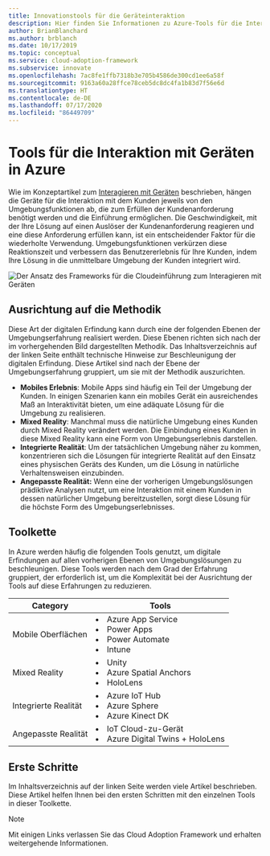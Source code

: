 ```yaml
---
title: Innovationstools für die Geräteinteraktion
description: Hier finden Sie Informationen zu Azure-Tools für die Interaktion über Geräte und Umgebungserfahrungen, die die natürliche Umgebung und das Verhalten von Kunden erweitern.
author: BrianBlanchard
ms.author: brblanch
ms.date: 10/17/2019
ms.topic: conceptual
ms.service: cloud-adoption-framework
ms.subservice: innovate
ms.openlocfilehash: 7ac8fe1ffb7318b3e705b4586de300cd1ee6a58f
ms.sourcegitcommit: 9163a60a28ffce78ceb5dc8dc4fa1b83d7f56e6d
ms.translationtype: HT
ms.contentlocale: de-DE
ms.lasthandoff: 07/17/2020
ms.locfileid: "86449709"
---
```

# <a name="tools-to-interact-with-devices-in-azure"></a>Tools für die Interaktion mit Geräten in Azure

Wie im Konzeptartikel zum [Interagieren mit Geräten](../considerations/devices.md) beschrieben, hängen die Geräte für die Interaktion mit dem Kunden jeweils von den Umgebungsfunktionen ab, die zum Erfüllen der Kundenanforderung benötigt werden und die Einführung ermöglichen. Die Geschwindigkeit, mit der Ihre Lösung auf einen Auslöser der Kundenanforderung reagieren und eine diese Anforderung erfüllen kann, ist ein entscheidender Faktor für die wiederholte Verwendung. Umgebungsfunktionen verkürzen diese Reaktionszeit und verbessern das Benutzererlebnis für Ihre Kunden, indem Ihre Lösung in die unmittelbare Umgebung der Kunden integriert wird.

![Der Ansatz des Frameworks für die Cloudeinführung zum Interagieren mit Geräten](../../_images/innovate/ambient-experiences.png)

## <a name="alignment-to-the-methodology"></a>Ausrichtung auf die Methodik

Diese Art der digitalen Erfindung kann durch eine der folgenden Ebenen der Umgebungserfahrung realisiert werden. Diese Ebenen richten sich nach der im vorhergehenden Bild dargestellten Methodik. Das Inhaltsverzeichnis auf der linken Seite enthält technische Hinweise zur Beschleunigung der digitalen Erfindung. Diese Artikel sind nach der Ebene der Umgebungserfahrung gruppiert, um sie mit der Methodik auszurichten.

- **Mobiles Erlebnis**: Mobile Apps sind häufig ein Teil der Umgebung der Kunden. In einigen Szenarien kann ein mobiles Gerät ein ausreichendes Maß an Interaktivität bieten, um eine adäquate Lösung für die Umgebung zu realisieren.
- **Mixed Reality**: Manchmal muss die natürliche Umgebung eines Kunden durch Mixed Reality verändert werden. Die Einbindung eines Kunden in diese Mixed Reality kann eine Form von Umgebungserlebnis darstellen.
- **Integrierte Realität**: Um der tatsächlichen Umgebung näher zu kommen, konzentrieren sich die Lösungen für integrierte Realität auf den Einsatz eines physischen Geräts des Kunden, um die Lösung in natürliche Verhaltensweisen einzubinden.
- **Angepasste Realität:** Wenn eine der vorherigen Umgebungslösungen prädiktive Analysen nutzt, um eine Interaktion mit einem Kunden in dessen natürlicher Umgebung bereitzustellen, sorgt diese Lösung für die höchste Form des Umgebungserlebnisses.

## <a name="toolchain"></a>Toolkette

In Azure werden häufig die folgenden Tools genutzt, um digitale Erfindungen auf allen vorherigen Ebenen von Umgebungslösungen zu beschleunigen. Diese Tools werden nach dem Grad der Erfahrung gruppiert, der erforderlich ist, um die Komplexität bei der Ausrichtung der Tools auf diese Erfahrungen zu reduzieren.

<!-- markdownlint-disable MD033 -->

| Category | Tools |
|---|---|
| Mobile Oberflächen | <li> Azure App Service <li> Power Apps <li> Power Automate <li> Intune |
| Mixed Reality | <li> Unity <li> Azure Spatial Anchors <li> HoloLens |
| Integrierte Realität | <li> Azure IoT Hub <li> Azure Sphere <li> Azure Kinect DK |
| Angepasste Realität | <li> IoT Cloud-zu-Gerät <li> Azure Digital Twins + HoloLens |

<!--markdownlint-enable MD033 -->

## <a name="get-started"></a>Erste Schritte

Im Inhaltsverzeichnis auf der linken Seite werden viele Artikel beschrieben. Diese Artikel helfen Ihnen bei den ersten Schritten mit den einzelnen Tools in dieser Toolkette.

> [!NOTE]
> Mit einigen Links verlassen Sie das Cloud Adoption Framework und erhalten weitergehende Informationen.
